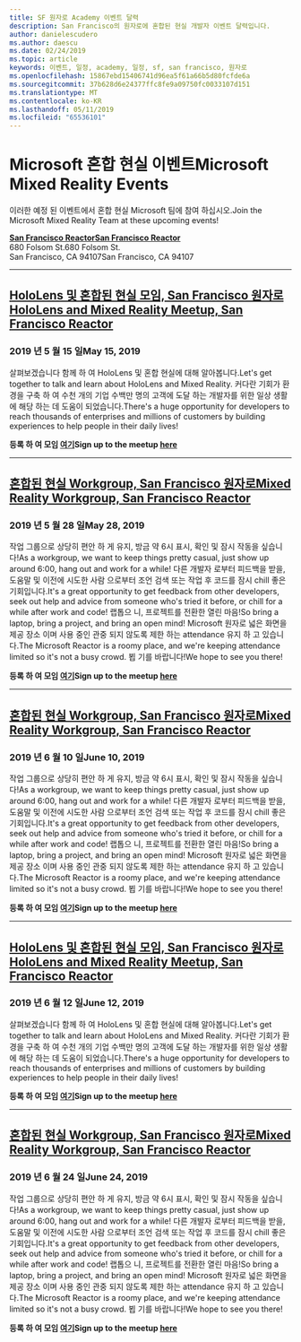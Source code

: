 ```yaml
---
title: SF 원자로 Academy 이벤트 달력
description: San Francisco의 원자로에 혼합된 현실 개발자 이벤트 달력입니다.
author: danielescudero
ms.author: daescu
ms.date: 02/24/2019
ms.topic: article
keywords: 이벤트, 일정, academy, 일정, sf, san francisco, 원자로
ms.openlocfilehash: 15867ebd15406741d96ea5f61a66b5d80fcfde6a
ms.sourcegitcommit: 37b628d6e24377ffc8fe9a09750fc0033107d151
ms.translationtype: MT
ms.contentlocale: ko-KR
ms.lasthandoff: 05/11/2019
ms.locfileid: "65536101"
---
```

# <a name="microsoft-mixed-reality-events"></a><span data-ttu-id="4e48f-104">Microsoft 혼합 현실 이벤트</span><span class="sxs-lookup"><span data-stu-id="4e48f-104">Microsoft Mixed Reality Events</span></span>

<span data-ttu-id="4e48f-105">이러한 예정 된 이벤트에서 혼합 현실 Microsoft 팀에 참여 하십시오.</span><span class="sxs-lookup"><span data-stu-id="4e48f-105">Join the Microsoft Mixed Reality Team at these upcoming events!</span></span>

<span data-ttu-id="4e48f-106">**[San Francisco Reactor](https://developer.microsoft.com/reactor/#ReactorSF)**</span><span class="sxs-lookup"><span data-stu-id="4e48f-106">**[San Francisco Reactor](https://developer.microsoft.com/reactor/#ReactorSF)**</span></span><br>
<span data-ttu-id="4e48f-107">680 Folsom St.</span><span class="sxs-lookup"><span data-stu-id="4e48f-107">680 Folsom St.</span></span><br>
<span data-ttu-id="4e48f-108">San Francisco, CA 94107</span><span class="sxs-lookup"><span data-stu-id="4e48f-108">San Francisco, CA 94107</span></span>



---
## <a name="hololens-and-mixed-reality-meetup-san-francisco-reactorhttpsemea01safelinksprotectionoutlookcomurlhttps3a2f2fwwwmeetupcom2fhololens-mr2fdata027c017cdaescu40microsoftcom7ca8ddee063b7949a9992308d6903e62b07c72f988bf86f141af91ab2d7cd011db477c17c07c636854994961074327sdata082fhayyghofjc63hqaeb0bju4wv8jph2bscd2fgihkmog3dreserved0"></a><span data-ttu-id="4e48f-109">**[HoloLens 및 혼합된 현실 모임, San Francisco 원자로](https://emea01.safelinks.protection.outlook.com/?url=https%3A%2F%2Fwww.meetup.com%2Fhololens-mr%2F&data=02%7C01%7Cdaescu%40microsoft.com%7Ca8ddee063b7949a9992308d6903e62b0%7C72f988bf86f141af91ab2d7cd011db47%7C1%7C0%7C636854994961074327&sdata=08%2FHAyYghOFJC63HQAeb0bJU4Wv8JPH%2BSCD%2FgIhkMog%3D&reserved=0)**</span><span class="sxs-lookup"><span data-stu-id="4e48f-109">**[HoloLens and Mixed Reality Meetup, San Francisco Reactor](https://emea01.safelinks.protection.outlook.com/?url=https%3A%2F%2Fwww.meetup.com%2Fhololens-mr%2F&data=02%7C01%7Cdaescu%40microsoft.com%7Ca8ddee063b7949a9992308d6903e62b0%7C72f988bf86f141af91ab2d7cd011db47%7C1%7C0%7C636854994961074327&sdata=08%2FHAyYghOFJC63HQAeb0bJU4Wv8JPH%2BSCD%2FgIhkMog%3D&reserved=0)**</span></span>
### <a name="may-15-2019"></a><span data-ttu-id="4e48f-110">2019 년 5 월 15 일</span><span class="sxs-lookup"><span data-stu-id="4e48f-110">May 15, 2019</span></span>
<span data-ttu-id="4e48f-111">살펴보겠습니다 함께 하 여 HoloLens 및 혼합 현실에 대해 알아봅니다.</span><span class="sxs-lookup"><span data-stu-id="4e48f-111">Let's get together to talk and learn about HoloLens and Mixed Reality.</span></span> <span data-ttu-id="4e48f-112">커다란 기회가 환경을 구축 하 여 수천 개의 기업 수백만 명의 고객에 도달 하는 개발자를 위한 일상 생활에 해당 하는 데 도움이 되었습니다.</span><span class="sxs-lookup"><span data-stu-id="4e48f-112">There's a huge opportunity for developers to reach thousands of enterprises and millions of customers by building experiences to help people in their daily lives!</span></span>

<span data-ttu-id="4e48f-113">**등록 하 여 모임 [여기](https://emea01.safelinks.protection.outlook.com/?url=https%3A%2F%2Fwww.meetup.com%2Fhololens-mr%2F&data=02%7C01%7Cdaescu%40microsoft.com%7Ca8ddee063b7949a9992308d6903e62b0%7C72f988bf86f141af91ab2d7cd011db47%7C1%7C0%7C636854994961074327&sdata=08%2FHAyYghOFJC63HQAeb0bJU4Wv8JPH%2BSCD%2FgIhkMog%3D&reserved=0)**</span><span class="sxs-lookup"><span data-stu-id="4e48f-113">**Sign up to the meetup [here](https://emea01.safelinks.protection.outlook.com/?url=https%3A%2F%2Fwww.meetup.com%2Fhololens-mr%2F&data=02%7C01%7Cdaescu%40microsoft.com%7Ca8ddee063b7949a9992308d6903e62b0%7C72f988bf86f141af91ab2d7cd011db47%7C1%7C0%7C636854994961074327&sdata=08%2FHAyYghOFJC63HQAeb0bJU4Wv8JPH%2BSCD%2FgIhkMog%3D&reserved=0)**</span></span>


---
## <a name="mixed-reality-workgroup-san-francisco-reactorhttpsemea01safelinksprotectionoutlookcomurlhttps3a2f2fwwwmeetupcom2fhololens-mr2fdata027c017cdaescu40microsoftcom7ca8ddee063b7949a9992308d6903e62b07c72f988bf86f141af91ab2d7cd011db477c17c07c636854994961124360sdataymnaaiwvxij700mo9gj2boz4w82bgkdjdhijhytfczcfu3dreserved0"></a><span data-ttu-id="4e48f-114">**[혼합된 현실 Workgroup, San Francisco 원자로](https://emea01.safelinks.protection.outlook.com/?url=https%3A%2F%2Fwww.meetup.com%2Fhololens-mr%2F&data=02%7C01%7Cdaescu%40microsoft.com%7Ca8ddee063b7949a9992308d6903e62b0%7C72f988bf86f141af91ab2d7cd011db47%7C1%7C0%7C636854994961124360&sdata=YmnAAiWVxIJ700mO9gj%2BOz4W8%2BgKDjDhiJhYtfCzCFU%3D&reserved=0)**</span><span class="sxs-lookup"><span data-stu-id="4e48f-114">**[Mixed Reality Workgroup, San Francisco Reactor](https://emea01.safelinks.protection.outlook.com/?url=https%3A%2F%2Fwww.meetup.com%2Fhololens-mr%2F&data=02%7C01%7Cdaescu%40microsoft.com%7Ca8ddee063b7949a9992308d6903e62b0%7C72f988bf86f141af91ab2d7cd011db47%7C1%7C0%7C636854994961124360&sdata=YmnAAiWVxIJ700mO9gj%2BOz4W8%2BgKDjDhiJhYtfCzCFU%3D&reserved=0)**</span></span>
### <a name="may-28-2019"></a><span data-ttu-id="4e48f-115">2019 년 5 월 28 일</span><span class="sxs-lookup"><span data-stu-id="4e48f-115">May 28, 2019</span></span>
<span data-ttu-id="4e48f-116">작업 그룹으로 상당히 편안 하 게 유지, 방금 약 6시 표시, 확인 및 잠시 작동을 싶습니다!</span><span class="sxs-lookup"><span data-stu-id="4e48f-116">As a workgroup, we want to keep things pretty casual, just show up around 6:00, hang out and work for a while!</span></span> <span data-ttu-id="4e48f-117">다른 개발자 로부터 피드백을 받을, 도움말 및 이전에 시도한 사람 으로부터 조언 검색 또는 작업 후 코드를 잠시 chill 좋은 기회입니다.</span><span class="sxs-lookup"><span data-stu-id="4e48f-117">It's a great opportunity to get feedback from other developers, seek out help and advice from someone who's tried it before, or chill for a while after work and code!</span></span> <span data-ttu-id="4e48f-118">랩톱으 니, 프로젝트를 전환한 열린 마음!</span><span class="sxs-lookup"><span data-stu-id="4e48f-118">So bring a laptop, bring a project, and bring an open mind!</span></span> <span data-ttu-id="4e48f-119">Microsoft 원자로 넓은 화면을 제공 장소 이며 사용 중인 관중 되지 않도록 제한 하는 attendance 유지 하 고 있습니다.</span><span class="sxs-lookup"><span data-stu-id="4e48f-119">The Microsoft Reactor is a roomy place, and we're keeping attendance limited so it's not a busy crowd.</span></span> <span data-ttu-id="4e48f-120">뵙 기를 바랍니다!</span><span class="sxs-lookup"><span data-stu-id="4e48f-120">We hope to see you there!</span></span>

<span data-ttu-id="4e48f-121">**등록 하 여 모임 [여기](https://emea01.safelinks.protection.outlook.com/?url=https%3A%2F%2Fwww.meetup.com%2Fhololens-mr%2F&data=02%7C01%7Cdaescu%40microsoft.com%7Ca8ddee063b7949a9992308d6903e62b0%7C72f988bf86f141af91ab2d7cd011db47%7C1%7C0%7C636854994961124360&sdata=YmnAAiWVxIJ700mO9gj%2BOz4W8%2BgKDjDhiJhYtfCzCFU%3D&reserved=0)**</span><span class="sxs-lookup"><span data-stu-id="4e48f-121">**Sign up to the meetup [here](https://emea01.safelinks.protection.outlook.com/?url=https%3A%2F%2Fwww.meetup.com%2Fhololens-mr%2F&data=02%7C01%7Cdaescu%40microsoft.com%7Ca8ddee063b7949a9992308d6903e62b0%7C72f988bf86f141af91ab2d7cd011db47%7C1%7C0%7C636854994961124360&sdata=YmnAAiWVxIJ700mO9gj%2BOz4W8%2BgKDjDhiJhYtfCzCFU%3D&reserved=0)**</span></span>


---
## <a name="mixed-reality-workgroup-san-francisco-reactorhttpsemea01safelinksprotectionoutlookcomurlhttps3a2f2fwwwmeetupcom2fhololens-mr2fdata027c017cdaescu40microsoftcom7ca8ddee063b7949a9992308d6903e62b07c72f988bf86f141af91ab2d7cd011db477c17c07c636854994961124360sdataymnaaiwvxij700mo9gj2boz4w82bgkdjdhijhytfczcfu3dreserved0"></a><span data-ttu-id="4e48f-122">**[혼합된 현실 Workgroup, San Francisco 원자로](https://emea01.safelinks.protection.outlook.com/?url=https%3A%2F%2Fwww.meetup.com%2Fhololens-mr%2F&data=02%7C01%7Cdaescu%40microsoft.com%7Ca8ddee063b7949a9992308d6903e62b0%7C72f988bf86f141af91ab2d7cd011db47%7C1%7C0%7C636854994961124360&sdata=YmnAAiWVxIJ700mO9gj%2BOz4W8%2BgKDjDhiJhYtfCzCFU%3D&reserved=0)**</span><span class="sxs-lookup"><span data-stu-id="4e48f-122">**[Mixed Reality Workgroup, San Francisco Reactor](https://emea01.safelinks.protection.outlook.com/?url=https%3A%2F%2Fwww.meetup.com%2Fhololens-mr%2F&data=02%7C01%7Cdaescu%40microsoft.com%7Ca8ddee063b7949a9992308d6903e62b0%7C72f988bf86f141af91ab2d7cd011db47%7C1%7C0%7C636854994961124360&sdata=YmnAAiWVxIJ700mO9gj%2BOz4W8%2BgKDjDhiJhYtfCzCFU%3D&reserved=0)**</span></span> 
### <a name="june-10-2019"></a><span data-ttu-id="4e48f-123">2019 년 6 월 10 일</span><span class="sxs-lookup"><span data-stu-id="4e48f-123">June 10, 2019</span></span>
<span data-ttu-id="4e48f-124">작업 그룹으로 상당히 편안 하 게 유지, 방금 약 6시 표시, 확인 및 잠시 작동을 싶습니다!</span><span class="sxs-lookup"><span data-stu-id="4e48f-124">As a workgroup, we want to keep things pretty casual, just show up around 6:00, hang out and work for a while!</span></span> <span data-ttu-id="4e48f-125">다른 개발자 로부터 피드백을 받을, 도움말 및 이전에 시도한 사람 으로부터 조언 검색 또는 작업 후 코드를 잠시 chill 좋은 기회입니다.</span><span class="sxs-lookup"><span data-stu-id="4e48f-125">It's a great opportunity to get feedback from other developers, seek out help and advice from someone who's tried it before, or chill for a while after work and code!</span></span> <span data-ttu-id="4e48f-126">랩톱으 니, 프로젝트를 전환한 열린 마음!</span><span class="sxs-lookup"><span data-stu-id="4e48f-126">So bring a laptop, bring a project, and bring an open mind!</span></span> <span data-ttu-id="4e48f-127">Microsoft 원자로 넓은 화면을 제공 장소 이며 사용 중인 관중 되지 않도록 제한 하는 attendance 유지 하 고 있습니다.</span><span class="sxs-lookup"><span data-stu-id="4e48f-127">The Microsoft Reactor is a roomy place, and we're keeping attendance limited so it's not a busy crowd.</span></span> <span data-ttu-id="4e48f-128">뵙 기를 바랍니다!</span><span class="sxs-lookup"><span data-stu-id="4e48f-128">We hope to see you there!</span></span>

<span data-ttu-id="4e48f-129">**등록 하 여 모임 [여기](https://emea01.safelinks.protection.outlook.com/?url=https%3A%2F%2Fwww.meetup.com%2Fhololens-mr%2F&data=02%7C01%7Cdaescu%40microsoft.com%7Ca8ddee063b7949a9992308d6903e62b0%7C72f988bf86f141af91ab2d7cd011db47%7C1%7C0%7C636854994961124360&sdata=YmnAAiWVxIJ700mO9gj%2BOz4W8%2BgKDjDhiJhYtfCzCFU%3D&reserved=0)**</span><span class="sxs-lookup"><span data-stu-id="4e48f-129">**Sign up to the meetup [here](https://emea01.safelinks.protection.outlook.com/?url=https%3A%2F%2Fwww.meetup.com%2Fhololens-mr%2F&data=02%7C01%7Cdaescu%40microsoft.com%7Ca8ddee063b7949a9992308d6903e62b0%7C72f988bf86f141af91ab2d7cd011db47%7C1%7C0%7C636854994961124360&sdata=YmnAAiWVxIJ700mO9gj%2BOz4W8%2BgKDjDhiJhYtfCzCFU%3D&reserved=0)**</span></span>


---
## <a name="hololens-and-mixed-reality-meetup-san-francisco-reactorhttpsemea01safelinksprotectionoutlookcomurlhttps3a2f2fwwwmeetupcom2fhololens-mr2fdata027c017cdaescu40microsoftcom7ca8ddee063b7949a9992308d6903e62b07c72f988bf86f141af91ab2d7cd011db477c17c07c636854994961074327sdata082fhayyghofjc63hqaeb0bju4wv8jph2bscd2fgihkmog3dreserved0"></a><span data-ttu-id="4e48f-130">**[HoloLens 및 혼합된 현실 모임, San Francisco 원자로](https://emea01.safelinks.protection.outlook.com/?url=https%3A%2F%2Fwww.meetup.com%2Fhololens-mr%2F&data=02%7C01%7Cdaescu%40microsoft.com%7Ca8ddee063b7949a9992308d6903e62b0%7C72f988bf86f141af91ab2d7cd011db47%7C1%7C0%7C636854994961074327&sdata=08%2FHAyYghOFJC63HQAeb0bJU4Wv8JPH%2BSCD%2FgIhkMog%3D&reserved=0)**</span><span class="sxs-lookup"><span data-stu-id="4e48f-130">**[HoloLens and Mixed Reality Meetup, San Francisco Reactor](https://emea01.safelinks.protection.outlook.com/?url=https%3A%2F%2Fwww.meetup.com%2Fhololens-mr%2F&data=02%7C01%7Cdaescu%40microsoft.com%7Ca8ddee063b7949a9992308d6903e62b0%7C72f988bf86f141af91ab2d7cd011db47%7C1%7C0%7C636854994961074327&sdata=08%2FHAyYghOFJC63HQAeb0bJU4Wv8JPH%2BSCD%2FgIhkMog%3D&reserved=0)**</span></span>
### <a name="june-12-2019"></a><span data-ttu-id="4e48f-131">2019 년 6 월 12 일</span><span class="sxs-lookup"><span data-stu-id="4e48f-131">June 12, 2019</span></span>
<span data-ttu-id="4e48f-132">살펴보겠습니다 함께 하 여 HoloLens 및 혼합 현실에 대해 알아봅니다.</span><span class="sxs-lookup"><span data-stu-id="4e48f-132">Let's get together to talk and learn about HoloLens and Mixed Reality.</span></span> <span data-ttu-id="4e48f-133">커다란 기회가 환경을 구축 하 여 수천 개의 기업 수백만 명의 고객에 도달 하는 개발자를 위한 일상 생활에 해당 하는 데 도움이 되었습니다.</span><span class="sxs-lookup"><span data-stu-id="4e48f-133">There's a huge opportunity for developers to reach thousands of enterprises and millions of customers by building experiences to help people in their daily lives!</span></span>

<span data-ttu-id="4e48f-134">**등록 하 여 모임 [여기](https://emea01.safelinks.protection.outlook.com/?url=https%3A%2F%2Fwww.meetup.com%2Fhololens-mr%2F&data=02%7C01%7Cdaescu%40microsoft.com%7Ca8ddee063b7949a9992308d6903e62b0%7C72f988bf86f141af91ab2d7cd011db47%7C1%7C0%7C636854994961074327&sdata=08%2FHAyYghOFJC63HQAeb0bJU4Wv8JPH%2BSCD%2FgIhkMog%3D&reserved=0)**</span><span class="sxs-lookup"><span data-stu-id="4e48f-134">**Sign up to the meetup [here](https://emea01.safelinks.protection.outlook.com/?url=https%3A%2F%2Fwww.meetup.com%2Fhololens-mr%2F&data=02%7C01%7Cdaescu%40microsoft.com%7Ca8ddee063b7949a9992308d6903e62b0%7C72f988bf86f141af91ab2d7cd011db47%7C1%7C0%7C636854994961074327&sdata=08%2FHAyYghOFJC63HQAeb0bJU4Wv8JPH%2BSCD%2FgIhkMog%3D&reserved=0)**</span></span>


---
## <a name="mixed-reality-workgroup-san-francisco-reactorhttpsemea01safelinksprotectionoutlookcomurlhttps3a2f2fwwwmeetupcom2fhololens-mr2fdata027c017cdaescu40microsoftcom7ca8ddee063b7949a9992308d6903e62b07c72f988bf86f141af91ab2d7cd011db477c17c07c636854994961124360sdataymnaaiwvxij700mo9gj2boz4w82bgkdjdhijhytfczcfu3dreserved0"></a><span data-ttu-id="4e48f-135">**[혼합된 현실 Workgroup, San Francisco 원자로](https://emea01.safelinks.protection.outlook.com/?url=https%3A%2F%2Fwww.meetup.com%2Fhololens-mr%2F&data=02%7C01%7Cdaescu%40microsoft.com%7Ca8ddee063b7949a9992308d6903e62b0%7C72f988bf86f141af91ab2d7cd011db47%7C1%7C0%7C636854994961124360&sdata=YmnAAiWVxIJ700mO9gj%2BOz4W8%2BgKDjDhiJhYtfCzCFU%3D&reserved=0)**</span><span class="sxs-lookup"><span data-stu-id="4e48f-135">**[Mixed Reality Workgroup, San Francisco Reactor](https://emea01.safelinks.protection.outlook.com/?url=https%3A%2F%2Fwww.meetup.com%2Fhololens-mr%2F&data=02%7C01%7Cdaescu%40microsoft.com%7Ca8ddee063b7949a9992308d6903e62b0%7C72f988bf86f141af91ab2d7cd011db47%7C1%7C0%7C636854994961124360&sdata=YmnAAiWVxIJ700mO9gj%2BOz4W8%2BgKDjDhiJhYtfCzCFU%3D&reserved=0)**</span></span>
### <a name="june-24-2019"></a><span data-ttu-id="4e48f-136">2019 년 6 월 24 일</span><span class="sxs-lookup"><span data-stu-id="4e48f-136">June 24, 2019</span></span>
<span data-ttu-id="4e48f-137">작업 그룹으로 상당히 편안 하 게 유지, 방금 약 6시 표시, 확인 및 잠시 작동을 싶습니다!</span><span class="sxs-lookup"><span data-stu-id="4e48f-137">As a workgroup, we want to keep things pretty casual, just show up around 6:00, hang out and work for a while!</span></span> <span data-ttu-id="4e48f-138">다른 개발자 로부터 피드백을 받을, 도움말 및 이전에 시도한 사람 으로부터 조언 검색 또는 작업 후 코드를 잠시 chill 좋은 기회입니다.</span><span class="sxs-lookup"><span data-stu-id="4e48f-138">It's a great opportunity to get feedback from other developers, seek out help and advice from someone who's tried it before, or chill for a while after work and code!</span></span> <span data-ttu-id="4e48f-139">랩톱으 니, 프로젝트를 전환한 열린 마음!</span><span class="sxs-lookup"><span data-stu-id="4e48f-139">So bring a laptop, bring a project, and bring an open mind!</span></span> <span data-ttu-id="4e48f-140">Microsoft 원자로 넓은 화면을 제공 장소 이며 사용 중인 관중 되지 않도록 제한 하는 attendance 유지 하 고 있습니다.</span><span class="sxs-lookup"><span data-stu-id="4e48f-140">The Microsoft Reactor is a roomy place, and we're keeping attendance limited so it's not a busy crowd.</span></span> <span data-ttu-id="4e48f-141">뵙 기를 바랍니다!</span><span class="sxs-lookup"><span data-stu-id="4e48f-141">We hope to see you there!</span></span>

<span data-ttu-id="4e48f-142">**등록 하 여 모임 [여기](https://emea01.safelinks.protection.outlook.com/?url=https%3A%2F%2Fwww.meetup.com%2Fhololens-mr%2F&data=02%7C01%7Cdaescu%40microsoft.com%7Ca8ddee063b7949a9992308d6903e62b0%7C72f988bf86f141af91ab2d7cd011db47%7C1%7C0%7C636854994961124360&sdata=YmnAAiWVxIJ700mO9gj%2BOz4W8%2BgKDjDhiJhYtfCzCFU%3D&reserved=0)**</span><span class="sxs-lookup"><span data-stu-id="4e48f-142">**Sign up to the meetup [here](https://emea01.safelinks.protection.outlook.com/?url=https%3A%2F%2Fwww.meetup.com%2Fhololens-mr%2F&data=02%7C01%7Cdaescu%40microsoft.com%7Ca8ddee063b7949a9992308d6903e62b0%7C72f988bf86f141af91ab2d7cd011db47%7C1%7C0%7C636854994961124360&sdata=YmnAAiWVxIJ700mO9gj%2BOz4W8%2BgKDjDhiJhYtfCzCFU%3D&reserved=0)**</span></span>
